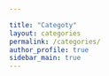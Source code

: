 ```yaml
---

title: "Categoty"
layout: categories
permalink: /categories/
author_profile: true
sidebar_main: true
---
```

